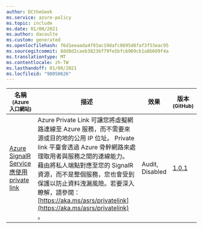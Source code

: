 ```yaml
---
author: DCtheGeek
ms.service: azure-policy
ms.topic: include
ms.date: 01/08/2021
ms.author: dacoulte
ms.custom: generated
ms.openlocfilehash: f6d1eeaada4f93ac19dafc0895d0faf3f53eac95
ms.sourcegitcommit: 8dd8d2caeb38236f79fe5bfc6909cb1a8b609f4a
ms.translationtype: MT
ms.contentlocale: zh-TW
ms.lasthandoff: 01/08/2021
ms.locfileid: "98050626"
---
```

|名稱<br /><sub>(Azure 入口網站)</sub> |描述 |效果 |版本<br /><sub>(GitHub)</sub> |
|---|---|---|---|
|[Azure SignalR Service 應使用 private link](https://portal.azure.com/#blade/Microsoft_Azure_Policy/PolicyDetailBlade/definitionId/%2Fproviders%2FMicrosoft.Authorization%2FpolicyDefinitions%2F53503636-bcc9-4748-9663-5348217f160f) |Azure Private Link 可讓您將虛擬網路連線至 Azure 服務，而不需要來源或目的地的公用 IP 位址。 Private link 平臺會透過 Azure 骨幹網路來處理取用者與服務之間的連線能力。 藉由將私人端點對應至您的 SignalR 資源，而不是整個服務，您也會受到保護以防止資料洩漏風險。若要深入瞭解，請參閱： [https://aka.ms/asrs/privatelink](https://aka.ms/asrs/privatelink) 。 |Audit, Disabled |[1.0.1](https://github.com/Azure/azure-policy/blob/master/built-in-policies/policyDefinitions/SignalR/SignalR_PrivateEndpointEnabled_Audit.json) |
